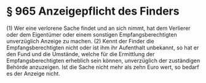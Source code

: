 # § 965 Anzeigepflicht des Finders
(1) Wer eine verlorene Sache findet und an sich nimmt, hat dem Verlierer oder dem Eigentümer oder einem sonstigen Empfangsberechtigten unverzüglich Anzeige zu machen.
(2) Kennt der Finder die Empfangsberechtigten nicht oder ist ihm ihr Aufenthalt unbekannt, so hat er den Fund und die Umstände, welche für die Ermittlung der Empfangsberechtigten erheblich sein können, unverzüglich der zuständigen Behörde anzuzeigen. Ist die Sache nicht mehr als zehn Euro wert, so bedarf es der Anzeige nicht.